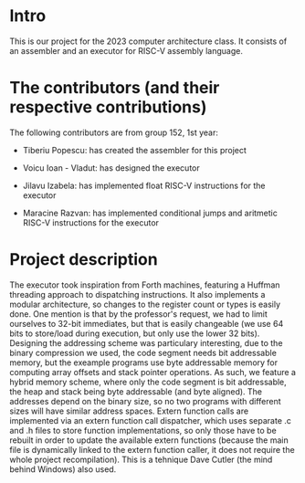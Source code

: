 # Intro

This is our project for the 2023 computer architecture class.
It consists of an assembler and an executor for RISC-V assembly language.

# The contributors (and their respective contributions)

The following contributors are from group 152, 1st year:

- Tiberiu Popescu: has created the assembler for this project

- Voicu Ioan - Vladut: has designed the executor

- Jilavu Izabela: has implemented float RISC-V instructions for the executor

- Maracine Razvan: has implemented conditional jumps and aritmetic RISC-V instructions for the executor

# Project description

The executor took inspiration from Forth machines, featuring a Huffman threading approach to dispatching
instructions. It also implements a modular architecture, so changes to the register count or types is easily done.
One mention is that by the professor's request, we had to limit ourselves to 32-bit immediates, but that is easily
changeable (we use 64 bits to store/load during execution, but only use the lower 32 bits). Designing the addressing
scheme was particulary interesting, due to the binary compression we used, the code segment
needs bit addressable memory, but the exeample programs use byte addressable memory for computing array offsets and
stack pointer operations. As such, we feature a hybrid memory scheme, where only the code segment is bit addressable,
the heap and stack being byte addressable (and byte aligned). The addresses depend on the binary size, so no two
programs with different sizes will have similar address spaces. Extern function calls are implemented via an extern
function call dispatcher, which uses separate .c and .h files to store function implementations, so only those have to
be
rebuilt in order to update the available extern functions (because the main file is dynamically linked to the extern
function
caller, it does not require the whole project recompilation). This is a tehnique Dave Cutler (the mind behind Windows)
also
used.
